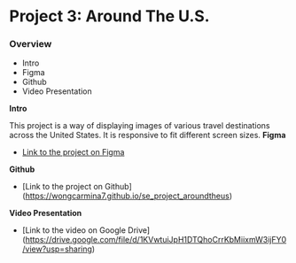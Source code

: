 # Project 3: Around The U.S.

### Overview

- Intro
- Figma
- Github
- Video Presentation

**Intro**

This project is a way of displaying images of various travel destinations across the United States. It is responsive to fit different screen sizes.
**Figma**

- [Link to the project on Figma](https://www.figma.com/file/ii4xxsJ0ghevUOcssTlHZv/Sprint-3%3A-Around-the-US?node-id=0%3A1)

**Github**

- [Link to the project on Github] (https://wongcarmina7.github.io/se_project_aroundtheus)

**Video Presentation**

- [Link to the video on Google Drive] (https://drive.google.com/file/d/1KVwtuiJpH1DTQhoCrrKbMiixmW3ijFY0/view?usp=sharing)
